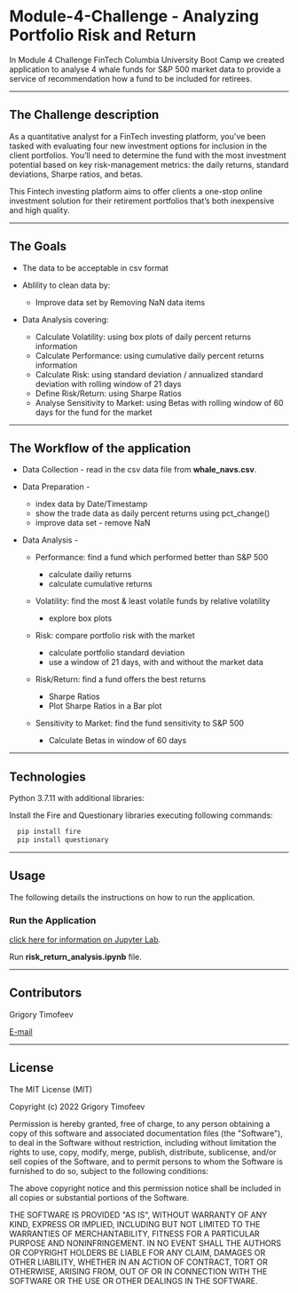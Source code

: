 # Module-4-Challenge - Analyzing Portfolio Risk and Return

In Module 4 Challenge FinTech Columbia University Boot Camp we created application to analyse 4 whale funds for S&P 500 market data to provide a service of recommendation how a fund to be included for retirees.

---

## The Challenge description

As a quantitative analyst for a FinTech investing platform, you've been tasked with evaluating four new investment options for inclusion in the client portfolios. You’ll need to determine the fund with the most investment potential based on key risk-management metrics: the daily returns, standard deviations, Sharpe ratios, and betas.

This Fintech investing platform aims to offer clients a one-stop online investment solution for their retirement portfolios that’s both inexpensive and high quality. 

---

## The Goals

* The data to be acceptable in csv format  

* Ablility to clean data by:  
    * Improve data set by Removing NaN data items  

* Data Analysis covering:
    * Calculate Volatility: using box plots of daily percent returns information 
    * Calculate Performance: using cumulative daily percent returns information
    * Calculate Risk: using standard deviation / annualized standard deviation with rolling window of 21 days
    * Define Risk/Return: using Sharpe Ratios 
    * Analyse Sensitivity to Market: using Betas with rolling window of 60 days for the fund for the market
    
---

## The Workflow of the application  


* Data Collection - read in the csv data file from **whale_navs.csv**. 

* Data Preparation - 
    * index data by Date/Timestamp
    * show the trade data as daily percent returns using pct_change()
    * improve data set - remove NaN

* Data Analysis -
    * Performance: find a fund which performed better than S&P 500
        * calculate dailiy returns 
        * calculate cumulative returns
    
    * Volatility: find the most & least volatile funds by relative volatility
        * explore box plots
    
    * Risk: compare portfolio risk with the market
        * calculate portfolio standard deviation
        * use a window of 21 days, with and without the market data
    
    * Risk/Return: find a fund offers the best returns
        * Sharpe Ratios 
        * Plot Sharpe Ratios in a Bar plot
    
    * Sensitivity to Market: find the fund sensitivity to S&P 500
        * Calculate Betas in window of 60 days
        
---

## Technologies

Python 3.7.11 with additional libraries:

Install the Fire and Questionary libraries executing following commands:

```python
  pip install fire
  pip install questionary
```
---

## Usage

The following details the instructions on how to run the application.  

### Run the Application

[click here for information on Jupyter Lab](https://jupyterlab.readthedocs.io/en/stable/).  

Run **risk_return_analysis.ipynb** file.  

---

## Contributors

Grigory Timofeev

[E-mail](fintech_github_challenge4@unloca.com)

---

## License

The MIT License (MIT)

Copyright (c) 2022 Grigory Timofeev

Permission is hereby granted, free of charge, to any person obtaining a copy of this software and associated documentation files (the "Software"), to deal in the Software without restriction, including without limitation the rights to use, copy, modify, merge, publish, distribute, sublicense, and/or sell copies of the Software, and to permit persons to whom the Software is furnished to do so, subject to the following conditions:

The above copyright notice and this permission notice shall be included in all copies or substantial portions of the Software.

THE SOFTWARE IS PROVIDED "AS IS", WITHOUT WARRANTY OF ANY KIND, EXPRESS OR IMPLIED, INCLUDING BUT NOT LIMITED TO THE WARRANTIES OF MERCHANTABILITY, FITNESS FOR A PARTICULAR PURPOSE AND NONINFRINGEMENT. IN NO EVENT SHALL THE AUTHORS OR COPYRIGHT HOLDERS BE LIABLE FOR ANY CLAIM, DAMAGES OR OTHER LIABILITY, WHETHER IN AN ACTION OF CONTRACT, TORT OR OTHERWISE, ARISING FROM, OUT OF OR IN CONNECTION WITH THE SOFTWARE OR THE USE OR OTHER DEALINGS IN THE SOFTWARE.